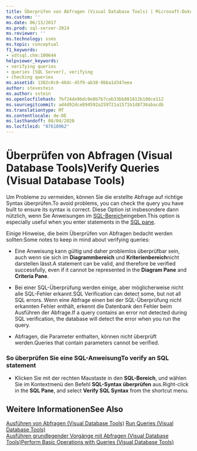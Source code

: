 ```yaml
---
title: Überprüfen von Abfragen (Visual Database Tools) | Microsoft-Dokumentation
ms.custom: ''
ms.date: 06/13/2017
ms.prod: sql-server-2014
ms.reviewer: ''
ms.technology: ssms
ms.topic: conceptual
f1_keywords:
- vdtsql.chm:100644
helpviewer_keywords:
- verifying queries
- queries [SQL Server], verifying
- checking queries
ms.assetid: 1382c0c0-46dc-45f9-ab38-9bba1d347eea
author: stevestein
ms.author: sstein
ms.openlocfilehash: 7bf24de9bdc0e8b7b7ceb33bb881812b180ce112
ms.sourcegitcommit: ad4d92dce894592a259721a1571b1d8736abacdb
ms.translationtype: MT
ms.contentlocale: de-DE
ms.lasthandoff: 08/04/2020
ms.locfileid: "87618962"
---
```

# <a name="verify-queries-visual-database-tools"></a><span data-ttu-id="b3f04-102">Überprüfen von Abfragen (Visual Database Tools)</span><span class="sxs-lookup"><span data-stu-id="b3f04-102">Verify Queries (Visual Database Tools)</span></span>
  <span data-ttu-id="b3f04-103">Um Probleme zu vermeiden, können Sie die erstellte Abfrage auf richtige Syntax überprüfen.</span><span class="sxs-lookup"><span data-stu-id="b3f04-103">To avoid problems, you can check the query you have built to ensure its syntax is correct.</span></span> <span data-ttu-id="b3f04-104">Diese Option ist insbesondere dann nützlich, wenn Sie Anweisungen im [SQL-Bereich](visual-database-tools.md)eingeben.</span><span class="sxs-lookup"><span data-stu-id="b3f04-104">This option is especially useful when you enter statements in the [SQL pane](visual-database-tools.md).</span></span>  
  
 <span data-ttu-id="b3f04-105">Einige Hinweise, die beim Überprüfen von Abfragen bedacht werden sollten:</span><span class="sxs-lookup"><span data-stu-id="b3f04-105">Some notes to keep in mind about verifying queries:</span></span>  
  
-   <span data-ttu-id="b3f04-106">Eine Anweisung kann gültig und daher problemlos überprüfbar sein, auch wenn sie sich im **Diagrammbereich** und **Kriterienbereich**nicht darstellen lässt.</span><span class="sxs-lookup"><span data-stu-id="b3f04-106">A statement can be valid, and therefore be verified successfully, even if it cannot be represented in the **Diagram Pane** and **Criteria Pane**.</span></span>  
  
-   <span data-ttu-id="b3f04-107">Bei einer SQL-Überprüfung werden einige, aber möglicherweise nicht alle SQL-Fehler erkannt.</span><span class="sxs-lookup"><span data-stu-id="b3f04-107">SQL Verification can detect some, but not all SQL errors.</span></span> <span data-ttu-id="b3f04-108">Wenn eine Abfrage einen bei der SQL-Überprüfung nicht erkannten Fehler enthält, erkennt die Datenbank den Fehler beim Ausführen der Abfrage.</span><span class="sxs-lookup"><span data-stu-id="b3f04-108">If a query contains an error not detected during SQL verification, the database will detect the error when you run the query.</span></span>  
  
-   <span data-ttu-id="b3f04-109">Abfragen, die Parameter enthalten, können nicht überprüft werden.</span><span class="sxs-lookup"><span data-stu-id="b3f04-109">Queries that contain parameters cannot be verified.</span></span>  
  
### <a name="to-verify-an-sql-statement"></a><span data-ttu-id="b3f04-110">So überprüfen Sie eine SQL-Anweisung</span><span class="sxs-lookup"><span data-stu-id="b3f04-110">To verify an SQL statement</span></span>  
  
-   <span data-ttu-id="b3f04-111">Klicken Sie mit der rechten Maustaste in den **SQL-Bereich**, und wählen Sie im Kontextmenü den Befehl **SQL-Syntax überprüfen** aus.</span><span class="sxs-lookup"><span data-stu-id="b3f04-111">Right-click in the **SQL Pane**, and select **Verify SQL Syntax** from the shortcut menu.</span></span>  
  
## <a name="see-also"></a><span data-ttu-id="b3f04-112">Weitere Informationen</span><span class="sxs-lookup"><span data-stu-id="b3f04-112">See Also</span></span>  
 <span data-ttu-id="b3f04-113">[Ausführen von Abfragen &#40;Visual Database Tools&#41;](run-queries-visual-database-tools.md) </span><span class="sxs-lookup"><span data-stu-id="b3f04-113">[Run Queries &#40;Visual Database Tools&#41;](run-queries-visual-database-tools.md) </span></span>  
 [<span data-ttu-id="b3f04-114">Ausführen grundlegender Vorgänge mit Abfragen &#40;Visual Database Tools&#41;</span><span class="sxs-lookup"><span data-stu-id="b3f04-114">Perform Basic Operations with Queries &#40;Visual Database Tools&#41;</span></span>](perform-basic-operations-with-queries-visual-database-tools.md)  
  
  
